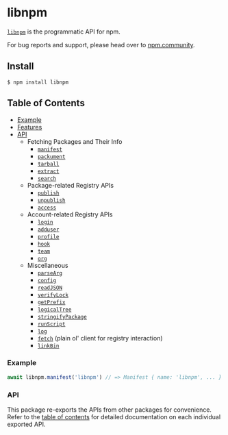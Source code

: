 # libnpm

[`libnpm`](https://github.com/npm/libnpm) is the programmatic API for npm.

For bug reports and support, please head over to [npm.community](https://npm.community).


## Install

`$ npm install libnpm`

## Table of Contents

* [Example](#example)
* [Features](#features)
* [API](#api)
  * Fetching Packages and Their Info
    * [`manifest`](https://www.npmjs.com/package/pacote#manifest)
    * [`packument`](https://www.npmjs.com/package/pacote#packument)
    * [`tarball`](https://www.npmjs.com/package/pacote#tarball)
    * [`extract`](https://www.npmjs.com/package/pacote#extract)
    * [`search`](https://npm.im/libnpmsearch)
  * Package-related Registry APIs
    * [`publish`]()
    * [`unpublish`](#unpublish)
    * [`access`](https://npm.im/libnpmaccess)
  * Account-related Registry APIs
    * [`login`](https://www.npmjs.com/package/npm-profile#login)
    * [`adduser`](https://www.npmjs.com/package/npm-profile#adduser)
    * [`profile`](https://npm.im/npm-profile)
    * [`hook`](https://npm.im/libnpmhook)
    * [`team`](https://npm.im/libnpmteam)
    * [`org`](https://npm.im/libnpmorg)
  * Miscellaneous
    * [`parseArg`](https://npm.im/npm-package-arg)
    * [`config`](https://npm.im/libnpmconfig)
    * [`readJSON`](https://npm.im/read-package-json)
    * [`verifyLock`](https://npm.im/lock-verify)
    * [`getPrefix`](https://npm.im/find-npm-prefix)
    * [`logicalTree`](https://npm.im/npm-logical-tree)
    * [`stringifyPackage`](https://npm.im/stringify-package)
    * [`runScript`](https://www.npmjs.com/package/npm-lifecycle)
    * [`log`](https://npm.im/npmlog)
    * [`fetch`](https://npm.im/npm-registry-fetch) (plain ol' client for registry interaction)
    * [`linkBin`](https://npm.im/bin-links)

### Example

```javascript
await libnpm.manifest('libnpm') // => Manifest { name: 'libnpm', ... }
```

### API

This package re-exports the APIs from other packages for convenience. Refer to
the [table of contents](#table-of-contents) for detailed documentation on each
individual exported API.
